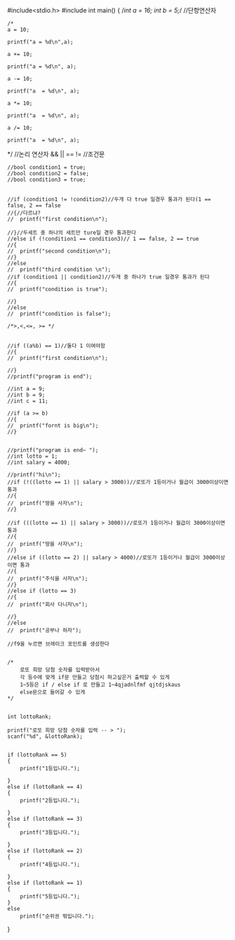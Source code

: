 #include<stdio.h>
#include<random>
int main()
{
	/*int a = 16;
	int b = 5;*/
	//단항연산자

	/*
	a = 10;

	printf("a = %d\n",a);

	a += 10;

	printf("a = %d\n", a);

	a -= 10;

	printf("a  = %d\n", a);

	a *= 10;

	printf("a  = %d\n", a);

	a /= 10;

	printf("a  = %d\n", a);
*/
//논리 연산자 && || == != 
//조건문

	//bool condition1 = true;
	//bool condition2 = false;
	//bool condition3 = true;


	//if (condition1 != !condition2)//두개 다 true 일경우 통과가 된다(1 == false, 2 == false
	//{//다르냐?
	//	printf("first condition\n");

	//}//두세트 중 하나의 세트만 ture일 경우 통과한다
	//else if (!condition1 == condition3)// 1 == false, 2 == true
	//{
	//	printf("second condition\n");
	//}
	//else
	//	printf("third condition \n");
	//if (condition1 || condition2)//두개 중 하나가 true 일경우 통과가 된다
	//{
	//	printf("condition is true");

	//}
	//else
	//	printf("condition is false");

	/*>,<,<=, >= */


	//if ((a%b) == 1)//둘다 1 이여야함
	//{
	//	printf("first condition\n");

	//}
	//printf("program is end");

	//int a = 9;
	//int b = 9;
	//int c = 11;

	//if (a >= b)
	//{
	//	printf("fornt is big\n");
	//}


	//printf("program is end~ ");
	//int lotto = 1;
	//int salary = 4000;

	//printf("hi\n");
	//if (!((lotto == 1) || salary > 3000))//로또가 1등이거나 월급이 3000이상이면 통과
	//{
	//	printf("땅을 사자\n");
	//}
	
	//if (((lotto == 1) || salary > 3000))//로또가 1등이거나 월급이 3000이상이면 통과
	//{
	//	printf("땅을 사자\n");
	//}
	//else if ((lotto == 2) || salary > 4000)//로또가 1등이거나 월급이 3000이상이면 통과
	//{
	//	printf("주식을 사자\n");
	//}
	//else if (lotto == 3)
	//{
	//	printf("회사 다니자\n");

	//}
	//else
	//	printf("공부나 하자");

	//f9을 누르면 브레이크 포인트를 생성한다


	/*
		로또 희망 당첨 숫자를 입력받아서
		각 등수에 맞게 if문 만들고 당첨시 하고싶은거 출력할 수 있게
		1~5등은 if / else if 로 만들고 1~4qjadnlfmf qjtdjskaus
		else문으로 들어갈 수 있게
	*/

	
	int lottoRank;

	printf("로또 희망 당첨 숫자를 입력 -- > ");
	scanf("%d", &lottoRank);

	
	if (lottoRank == 5)
	{
		printf("1등입니다.");

	}
	else if (lottoRank == 4)
	{
		printf("2등입니다.");

	}
	else if (lottoRank == 3)
	{
		printf("3등입니다.");

	}
	else if (lottoRank == 2)
	{
		printf("4등입니다.");

	}
	else if (lottoRank == 1)
	{
		printf("5등입니다.");
	}
	else
		printf("순위권 밖입니다.");
}

